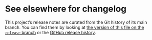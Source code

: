# See elsewhere for changelog

This project’s release notes are curated from the Git history of its main
branch. You can find them by looking at [the version of this file on the
`release` branch][branch] or the [GitHub release history][gh-releases].

[branch]: https://github.com/WorldWideTelescope/wwt-windows-client/blob/release/UwpRenderEngine/CHANGELOG.md
[gh-releases]: https://github.com/WorldWideTelescope/wwt-windows-client/releases
